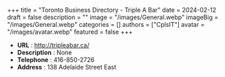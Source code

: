 +++
title = "Toronto Business Directory - Triple A Bar"
date = 2024-02-12
draft = false
description = ""
image = "/images/General.webp"
imageBig = "/images/General.webp"
categories = []
authors = ["CplsIT"]
avatar = "/images/avatar.webp"
featured = false
+++


* **URL** :  http://tripleabar.ca/
* **Description** : None
* **Telephone** : 416-850-2726
* **Address** : 138 Adelaide Street East